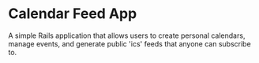 # Calendar Feed App
A simple Rails application that allows users to create personal calendars, manage events, and generate public 'ics' feeds that anyone can subscribe to.
